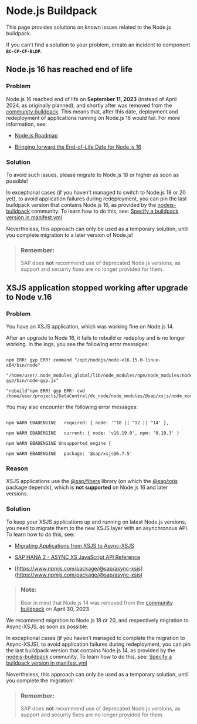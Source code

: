 <!-- loio1462ff0fa7f04839a96c51d968d15b34 -->

# Node.js Buildpack

This page provides solutions on known issues related to the Node.js buildpack.

If you can't find a solution to your problem, create an incident to component **`BC-CP-CF-BLDP`**.



<a name="loio1462ff0fa7f04839a96c51d968d15b34__section_np5_node_bbb"/>

## Node.js 16 has reached end of life



### Problem

Node.js 16 reached end of life on **September 11, 2023** \(instead of April 2024, as originally planned\), and shortly after was removed from the [community buildpack](https://github.com/cloudfoundry/nodejs-buildpack). This means that, after this date, deployment and redeployment of applications running on Node.js 16 would fail. For more information, see:

-   [Node.js Roadmap](https://github.com/nodejs/Release)

-   [Bringing forward the End-of-Life Date for Node.js 16](https://nodejs.org/en/blog/announcements/nodejs16-eol)




### Solution

To avoid such issues, please migrate to Node.js 18 or higher as soon as possible!

In exceptional cases \(if you haven’t managed to switch to Node.js 18 or 20 yet\), to avoid application failures during redeployment, you can pin the last buildpack version that contains Node.js 16, as provided by the [nodejs-buildpack](https://github.com/cloudfoundry/nodejs-buildpack/releases) community. To learn how to do this, see: [Specify a buildpack version in manifest.yml](https://help.sap.com/docs/btp/sap-business-technology-platform/tips-and-tricks-for-node-js-applications?version=Cloud#specify-a-buildpack-version-in-manifest-yml)

Nevertheless, this approach can only be used as a temporary solution, until you complete migration to a later version of Node.js!

> ### Remember:  
> SAP does **not** recommend use of deprecated Node.js versions, as support and security fixes are no longer provided for them.



<a name="loio1462ff0fa7f04839a96c51d968d15b34__section_np5_node_ccc"/>

## XSJS application stopped working after upgrade to Node v.16



### Problem

You have an XSJS application, which was working fine on Node.js 14.

After an upgrade to Node 16, it fails to rebuild or redeploy and is no longer working. In the logs, you see the following error messages:

```

npm ERR! gyp ERR! command "/opt/nodejs/node-v16.15.0-linux-x64/bin/node"

"/home/user/.node_modules_global/lib/node_modules/npm/node_modules/node-gyp/bin/node-gyp.js"

"rebuild"npm ERR! gyp ERR! cwd /home/user/projects/DataCentral/dc_node/node_modules/@sap/xsjs/node_modules/@sap/fibers
```

You may also encounter the following error messages:

```

npm WARN EBADENGINE   required: { node: '^10 || ^12 || ^14' },

npm WARN EBADENGINE   current: { node: 'v16.19.0', npm: '8.19.3' }

npm WARN EBADENGINE Unsupported engine {

npm WARN EBADENGINE   package: '@sap/xsjs@6.7.5'
```



### Reason

XSJS applications use the [@sap/fibers](https://www.npmjs.com/package/@sap/fibers) library \(on which the [@sap/xsjs](https://www.npmjs.com/package/@sap/xsjs) package depends\), which is **not supported** on Node.js 16 and later versions.



### Solution

To keep your XSJS applications up and running on latest Node.js versions, you need to migrate them to the new XSJS layer with an asynchronous API. To learn how to do this, see:

-   [Migrating Applications from XSJS to Async-XSJS](migrating-applications-from-xsjs-to-async-xsjs-40ded9d.md)

-   [SAP HANA 2 - ASYNC XS JavaScript API Reference](https://help.sap.com/doc/215e6913c0e44223b2842f16c927ec6d/2.0.07/en-US/index.html)

-   [https://www.npmjs.com/package/@sap/async-xsjs](https://www.npmjs.com/package/@sap/async-xsjs)


> ### Note:  
> Bear in mind that Node.js 14 was removed from the [community buildpack](https://github.com/cloudfoundry/nodejs-buildpack) on **April 30, 2023**.

We recommend migration to Node.js 18 or 20, and respectively migration to Async-XSJS, as soon as possible.

In exceptional cases \(if you haven’t managed to complete the migration to Async-XSJS\), to avoid application failures during redeployment, you can pin the last buildpack version that contains Node.js 14, as provided by the [nodejs-buildpack](https://github.com/cloudfoundry/nodejs-buildpack/releases) community. To learn how to do this, see: [Specify a buildpack version in manifest.yml](https://help.sap.com/docs/btp/sap-business-technology-platform/tips-and-tricks-for-node-js-applications?version=Cloud#specify-a-buildpack-version-in-manifest-yml)

Nevertheless, this approach can only be used as a temporary solution, until you complete the migration!

> ### Remember:  
> SAP does **not** recommend use of deprecated Node.js versions, as support and security fixes are no longer provided for them.

